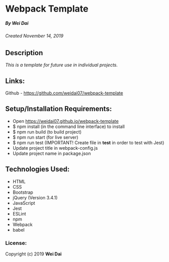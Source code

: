 # Webpack Template
##### By Wei Dai
###### Created November 14, 2019

## Description

_This is a template for future use in individual projects._

## Links:

Github - https://github.com/weidai07/webpack-template


## Setup/Installation Requirements:

* Open https://weidai07.github.io/webpack-template
* $ npm install  (in the command line interface) to install
* $ npm run build (to build project)
* $ npm run start (for live server)
* $ npm run test (IMPORTANT! Create file in __test__ in order to test with Jest)
* Update project title in webpack-config.js
* Update project name in package.json

## Technologies Used:

* HTML
* CSS
* Bootstrap
* jQuery (Version 3.4.1)
* JavaScript
* Jest
* ESLint
* npm
* Webpack
* babel

### License:

Copyright (c) 2019 **Wei Dai**
